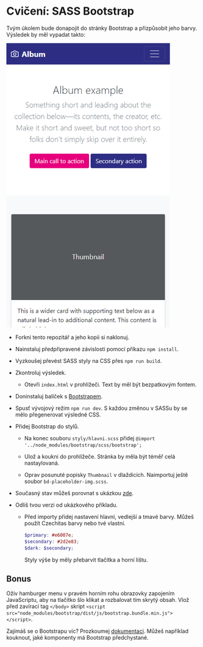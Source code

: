 # Cvičení: SASS Bootstrap

Tvým úkolem bude donapojit do stránky Bootstrap a přizpůsobit jeho barvy. Výsledek by měl vypadat takto:

![výsledek](zadani/ukazka.png)

- Forkni tento repozitář a jeho kopii si naklonuj.

- Nainstaluj předpřipravené závislosti pomocí příkazu `npm install`.

- Vyzkoušej převést SASS styly na CSS přes `npm run build`.

- Zkontroluj výsledek.

  - Otevři `index.html` v prohlížeči. Text by měl být bezpatkovým fontem.

- Doninstaluj balíček s [Bootstrapem](https://www.npmjs.com/package/bootstrap).

- Spusť vývojový režim `npm run dev`. S každou změnou v SASSu by se mělo přegenerovat výsledné CSS.

- Přidej Bootstrap do stylů.

  - Na konec souboru `styly/hlavni.scss` přidej `@import '../node_modules/bootstrap/scss/bootstrap';`

  - Ulož a koukni do prohlížeče. Stránka by měla být téměř celá nastaylovaná.

  - Oprav posunuté popisky `Thumbnail` v dlaždicích. Naimportuj ještě soubor `bd-placeholder-img.scss`.

- Současný stav můžeš porovnat s ukázkou [zde](https://getbootstrap.com/docs/5.1/examples/album/).

- Odliš tvou verzi od ukázkového příkladu.

  - Před importy přidej nastavení hlavní, vedlejší a tmavé barvy. Můžeš použít Czechitas barvy nebo tvé vlastní.

    ```scss
    $primary: #e6007e;
    $secondary: #2d2e83;
    $dark: $secondary;
    ```

    Styly výše by měly přebarvit tlačítka a horní lištu.

## Bonus

Oživ hamburger menu v pravém horním rohu obrazovky zapojením JavaScriptu, aby na tlačítko šlo klikat a rozbalovat tím skrytý obsah. Vlož před zavírací tag `</body>` skript `<script src="node_modules/bootstrap/dist/js/bootstrap.bundle.min.js"></script>`.

Zajímáš se o Bootstrapu víc? Prozkoumej [dokumentaci](https://getbootstrap.com/docs/5.1/components/buttons/). Můžeš například kouknout, jaké komponenty má Bootstrap předchystané.
